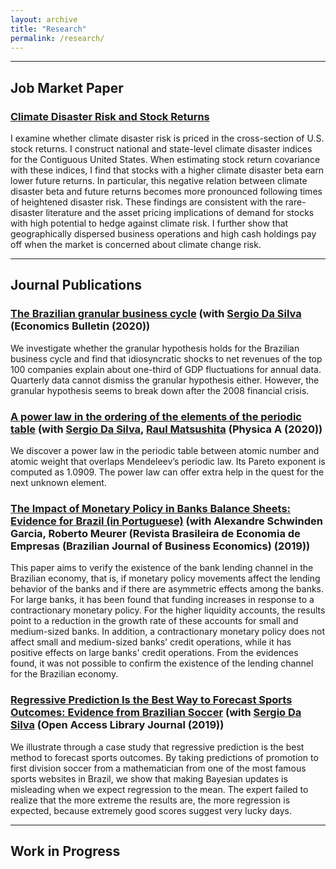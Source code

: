 ```yaml
---
layout: archive
title: "Research"
permalink: /research/
---
```


**** 

## Job Market Paper
### [Climate Disaster Risk and Stock Returns](https://github.com/murilors10/murilosilva.github.io/blob/master/files/draft_jmp.pdf)
I examine whether climate disaster risk is priced in the cross-section of U.S. stock returns. I construct national and state-level climate disaster indices for the Contiguous United States. When estimating stock return covariance with these indices, I find that stocks with a higher climate disaster beta earn lower future returns. In particular, this negative relation between climate disaster beta and future returns becomes more pronounced following times of heightened disaster risk. These findings are consistent with the rare-disaster literature and the asset pricing implications of demand for stocks with high potential to hedge against climate risk. I further show that geographically dispersed business operations and high cash holdings pay off when the market is concerned about climate change risk. 

**** 
## Journal Publications
### [The Brazilian granular business cycle](http://www.accessecon.com/Pubs/EB/2020/Volume40/EB-20-V40-I1-P40.pdf) (with [Sergio Da Silva](https://works.bepress.com/sergiodasilva/) (Economics Bulletin (2020))
We investigate whether the granular hypothesis holds for the Brazilian business cycle and find that idiosyncratic shocks to net revenues of the top 100 companies explain about one-third of GDP fluctuations for annual data. Quarterly data cannot dismiss the granular hypothesis either. However, the granular hypothesis seems to break down after the 2008 financial crisis.

### [A power law in the ordering of the elements of the periodic table](https://www.sciencedirect.com/science/article/pii/S0378437119319041) (with [Sergio Da Silva](https://works.bepress.com/sergiodasilva/), [Raul Matsushita](https://scholar.google.com.br/citations?user=RTj_IHsAAAAJ&hl=pt-BR) (Physica A (2020))
We discover a power law in the periodic table between atomic number and atomic weight that overlaps Mendeleev’s periodic law. Its Pareto exponent is computed as 1.0909. The power law can offer extra help in the quest for the next unknown element.

### [The Impact of Monetary Policy in Banks Balance Sheets: Evidence for Brazil (in Portuguese)](https://portalrevistas.ucb.br/index.php/rbee/article/view/10934) (with Alexandre Schwinden Garcia, Roberto Meurer (Revista Brasileira de Economia de Empresas (Brazilian Journal of Business Economics) (2019))
This paper aims to verify the existence of the bank lending channel in the Brazilian economy, that is, if monetary policy movements affect the lending behavior of the banks and if there are asymmetric effects among the banks. For large banks, it has been found that funding increases in response to a contractionary monetary policy. For the higher liquidity accounts, the results point to a reduction in the growth rate of these accounts for small and medium-sized banks. In addition, a contractionary monetary policy does not affect small and medium-sized banks' credit operations, while it has positive effects on large banks' credit operations. From the evidences found, it was not possible to confirm the existence of the lending channel for the Brazilian economy.

### [Regressive Prediction Is the Best Way to Forecast Sports Outcomes: Evidence from Brazilian Soccer](https://www.scirp.org/journal/paperinformation?paperid=90954) (with [Sergio Da Silva](https://works.bepress.com/sergiodasilva/) (Open Access Library Journal (2019))
We illustrate through a case study that regressive prediction is the best method to forecast sports outcomes. By taking predictions of promotion to first division soccer from a mathematician from one of the most famous sports websites in Brazil, we show that making Bayesian updates is misleading when we expect regression to the mean. The expert failed to realize that the more extreme the results are, the more regression is expected, because extremely good scores suggest very lucky days.


****
## Work in Progress


